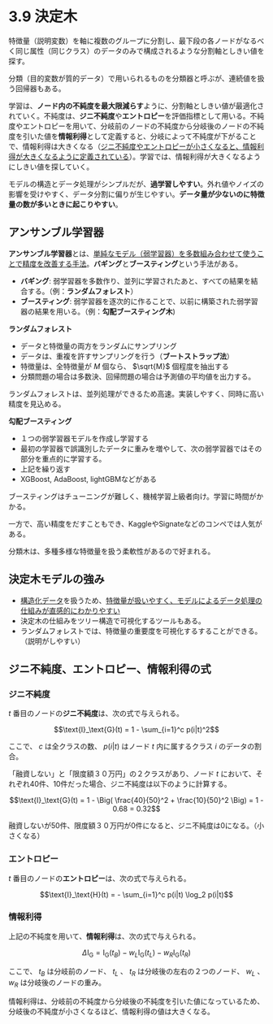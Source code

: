 <script type="text/javascript" async src="https://cdnjs.cloudflare.com/ajax/libs/mathjax/3.2.2/es5/tex-mml-chtml.min.js">
</script>
<script type="text/x-mathjax-config">
 MathJax.Hub.Config({
 tex2jax: {
 inlineMath: [['$', '$'] ],
 displayMath: [ ['$$','$$'], ["\\[","\\]"] ]
 }
 });
</script>

# 3.9 決定木

特徴量（説明変数）を軸に複数のグループに分割し、最下段の各ノードがなるべく同じ属性（同じクラス）のデータのみで構成されるような分割軸としきい値を探す。

分類（目的変数が質的データ）で用いられるものを分類器と呼ぶが、連続値を扱う回帰器もある。

学習は、**ノード内の不純度を最大限減らす**ように、分割軸としきい値が最適化されていく。不純度は、**ジニ不純度**や**エントロピー**を評価指標として用いる。不純度やエントロピーを用いて、分岐前のノードの不純度から分岐後のノードの不純度を引いた値を**情報利得**として定義すると、分岐によって不純度が下がることで、情報利得は大きくなる（<u>ジニ不純度やエントロピーが小さくなると、情報利得が大きくなるように定義されている</u>）。学習では、情報利得が大きくなるようにしきい値を探していく。

モデルの構造とデータ処理がシンプルだが、**過学習しやすい**。外れ値やノイズの影響を受けやすく、データ分割に偏りが生じやすい。**データ量が少ないのに特徴量の数が多いときに起こりやすい**。

## アンサンブル学習器

**アンサンブル学習器**とは、<u>単純なモデル（弱学習器）を多数組み合わせて使うことで精度を改善する手法</u>。**バギング**と**ブースティング**という手法がある。

- **バギング**: 弱学習器を多数作り、並列に学習されたあと、すべての結果を結合する。（例：**ランダムフォレスト**）
- **ブースティング**: 弱学習器を逐次的に作ることで、以前に構築された弱学習器の結果を用いる。（例：**勾配ブースティング木**)

**ランダムフォレスト**

- データと特徴量の両方をランダムにサンプリング
- データは、重複を許すサンプリングを行う（**ブートストラップ法**）
- 特徴量は、全特徴量が $M$ 個なら、 $\sqrt{M}$ 個程度を抽出する
- 分類問題の場合は多数決、回帰問題の場合は予測値の平均値を出力する。

ランダムフォレストは、並列処理ができるため高速。実装しやすく、同時に高い精度を見込める。

**勾配ブースティング**

- １つの弱学習器モデルを作成し学習する
- 最初の学習器で誤識別したデータに重みを増やして、次の弱学習器ではその部分を重点的に学習する。
- 上記を繰り返す
- XGBoost, AdaBoost, lightGBMなどがある

ブースティングはチューニングが難しく、機械学習上級者向け。学習に時間がかかる。

一方で、高い精度をだすこともでき、KaggleやSignateなどのコンペでは人気がある。

分類木は、多種多様な特徴量を扱う柔軟性があるので好まれる。

## 決定木モデルの強み

- <u>構造化データ</u>を扱うため、<u>特徴量が扱いやすく、モデルによるデータ処理の仕組みが直感的にわかりやすい</u>
- 決定木の仕組みをツリー構造で可視化するツールもある。
- ランダムフォレストでは、特徴量の重要度を可視化するすることができる。（説明がしやすい）


## ジニ不純度、エントロピー、情報利得の式

### ジニ不純度

$t$ 番目のノードの**ジニ不純度**は、次の式で与えられる。

$$\text{I}_\text{G}(t) = 1 - \sum_{i=1}^c p(i|t)^2$$

ここで、 $c$ は全クラスの数、 $p(i|t)$ はノード $t$ 内に属するクラス $i$ のデータの割合。

「融資しない」と「限度額３０万円」の２クラスがあり、ノード $t$ において、それぞれ40件、10件だった場合、ジニ不純度は以下のように計算する。

$$\text{I}_\text{G}(t) = 1 - \Big( \frac{40}{50}^2 + \frac{10}{50}^2 \Big) = 1 - 0.68 = 0.32$$

融資しないが50件、限度額３０万円が0件になると、ジニ不純度は0になる。（小さくなる）

### エントロピー

$t$ 番目のノードの**エントロピー**は、次の式で与えられる。

$$\text{I}_\text{H}(t) = - \sum_{i=1}^c p(i|t) \log_2 p(i|t)$$

### 情報利得

上記の不純度を用いて、**情報利得**は、次の式で与えられる。

$$\Delta\text{I}_\text{G} = \text{I}_\text{G}(t_B) - w_L\text{I}_\text{G}(t_L) - w_R\text{I}_\text{G}(t_R)$$

ここで、 $t_B$ は分岐前のノード、 $t_L$ 、 $t_R$ は分岐後の左右の２つのノード、 $w_L$ 、 $w_R$ は分岐後のノードの重み。

情報利得は、分岐前の不純度から分岐後の不純度を引いた値になっているため、分岐後の不純度が小さくなるほど、情報利得の値は大きくなる。



